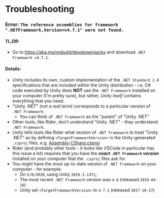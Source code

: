 ﻿# Troubleshooting

### Error: `The reference assemblies for framework ".NETFramework,Version=v4.7.1" were not found.`
#### **TL;DR:** 
- Go to https://aka.ms/msbuild/developerpacks and download `.NET Framework v4.7.1`.
#### Details:
- Unity includes its own, custom implementation of the `.NET Standard 2.0` specifications that are included within the Unity distribution - i.e. C# code executed by Unity does **NOT** use the `.NET Framework` installed on your computer (I'm pretty sure), but rather, _Unity itself_ contains everything that you need.
- "Unity .NET" _(not a real term)_ corresponds to a particular version of `.NET Framework`.
    - You can think of `.NET Framework` as the "parent" of "Unity .NET"
- Other tools, like Rider, don't understand "Unity .NET" - they understand `.NET Framework`.
- Unity tells tools like Rider what version of `.NET Framework` to treat "Unity .NET" as by defining `<TargetFrameworkVersion>` in the Unity-generated `.csproj` files, e.g. [Assembly-CSharp.csproj](Assembly-CSharp.csproj)
- Rider (and probably other tools - it looks like VSCode in particular has this issue a lot) requires that you have the ***exact `.NET Framework` version*** installed on your computer that the `.csproj` files ask for.
- You might have the most up-to-date version of `.NET Framework` on your computer - for example:
    - On `5/8/2020`, using Unity `2019.3.13f1`;
    - The most recent `.NET Framework` version was `4.8` (released `2019-04-18`)
    - Unity set `<TargetFrameworkVersion>` to `4.7.1` (released `2017-10-17`)